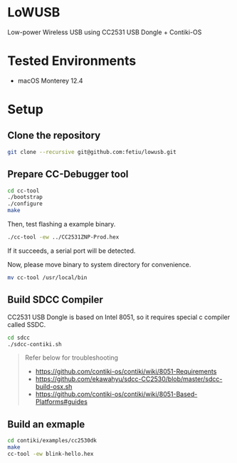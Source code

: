 # LoWUSB

Low-power Wireless USB using CC2531 USB Dongle + Contiki-OS

# Tested Environments

- macOS Monterey 12.4

# Setup

## Clone the repository

```sh
git clone --recursive git@github.com:fetiu/lowusb.git
```

## Prepare CC-Debugger tool

```sh
cd cc-tool
./bootstrap
./configure
make
```

Then, test flashing a example binary.

```sh
./cc-tool -ew ../CC2531ZNP-Prod.hex
```

If it succeeds, a serial port will be detected.

Now, please move binary to system directory for convenience.

```sh
mv cc-tool /usr/local/bin
```

## Build SDCC Compiler

CC2531 USB Dongle is based on Intel 8051, so it requires special c compiler called SSDC.

```sh
cd sdcc
./sdcc-contiki.sh
```

> Refer below for troubleshooting
> - https://github.com/contiki-os/contiki/wiki/8051-Requirements
> - https://github.com/ekawahyu/sdcc-CC2530/blob/master/sdcc-build-osx.sh
> - https://github.com/contiki-os/contiki/wiki/8051-Based-Platforms#guides

## Build an exmaple

```sh
cd contiki/examples/cc2530dk
make
cc-tool -ew blink-hello.hex
```
